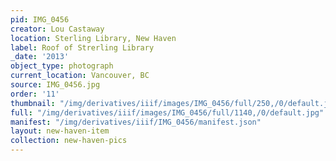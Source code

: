 ```yaml
---
pid: IMG_0456
creator: Lou Castaway
location: Sterling Library, New Haven
label: Roof of Strerling Library
_date: '2013'
object_type: photograph
current_location: Vancouver, BC
source: IMG_0456.jpg
order: '11'
thumbnail: "/img/derivatives/iiif/images/IMG_0456/full/250,/0/default.jpg"
full: "/img/derivatives/iiif/images/IMG_0456/full/1140,/0/default.jpg"
manifest: "/img/derivatives/iiif/IMG_0456/manifest.json"
layout: new-haven-item
collection: new-haven-pics
---
```

